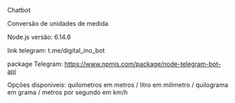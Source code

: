 Chatbot

Conversão de unidades de medida

Node.js versão: 6.14.6 

link telegram: t.me/digital_ino_bot

package Telegram: https://www.npmjs.com/package/node-telegram-bot-api

Opções disponiveis: quilometros em metros / litro em milimetro / quilograma em grama / metros por segundo em km/h
